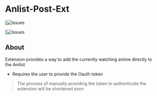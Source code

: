 # Anlist-Post-Ext

[![Issues](https://img.shields.io/github/issues/Unic-X/Anlist-Post-Ext?style=for-the-badge)

[![Issues](https://img.shields.io/github/issues/Unic-X/Anlist-Post-Ext?style=for-the-badge)
## About

Extension provides a way to add the currently watching anime directly to the Anilist
- Requires the user to provide the Oauth token 
> The process of manually providing the token to authenticate the extension will be shortened soon 

